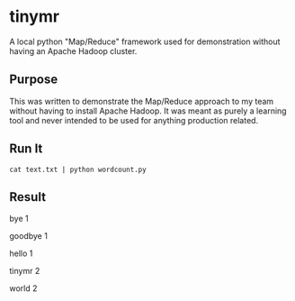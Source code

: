 tinymr
======

A local python "Map/Reduce" framework used for demonstration without having an Apache Hadoop cluster.

Purpose
-------
This was written to demonstrate the Map/Reduce approach to my team without having to install Apache Hadoop.  It was meant as purely a learning tool and never intended to be used for anything production related.

Run It
------
```cat text.txt | python wordcount.py```	


Result
------
bye	1

goodbye	1

hello	1

tinymr	2

world	2

